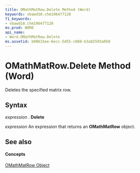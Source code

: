 ```yaml
---
title: OMathMatRow.Delete Method (Word)
keywords: vbawd10.chm196477128
f1_keywords:
- vbawd10.chm196477128
ms.prod: WORD
api_name:
- Word.OMathMatRow.Delete
ms.assetid: b90615ee-6ecc-5d55-c088-b3a82593a050
---
```



# OMathMatRow.Delete Method (Word)

Deletes the specified matrix row.


## Syntax

 _expression_ . **Delete**

 _expression_ An expression that returns an **OMathMatRow** object.


## See also


#### Concepts


[OMathMatRow Object](omathmatrow-object-word.md)

